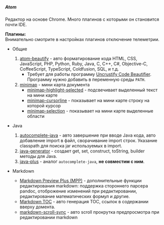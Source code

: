 ##### Atom
Редактор на основе Chrome. Много плагинов с которыми он становится почти IDE.

**Плагины:**  
Внимательно смотрите в настройках плагинов отключение телеметрии.

* Общие
	1. [atom-beautify](https://atom.io/packages/atom-beautify) - авто форматирование кода HTML, CSS, JavaScript, PHP, Python, Ruby, Java, C, C++, C#, Objective-C, CoffeeScript, TypeScript, Coldfusion, SQL, и т.д.
		* Требует для работы программу [Uncrustify Code Beautifier](https://sourceforge.net/projects/uncrustify/files/uncrustify/). Программу нужно добавить в переменную среды ```PATH```.
	2. [minimap](https://atom.io/packages/minimap) - мини карта документа
		* [minimap-highlight-selected](https://atom.io/packages/minimap-highlight-selected) - подсвечивает выделенный текст на мини карте
		* [minimap-cursorline](https://atom.io/packages/minimap-cursorline) - показывает на мини карте строку на которой курсор
		* [minimap-selection](https://atom.io/packages/minimap-selection) - показывает на мини карте выделенные области
* Java
	1. [autocomplete-java](https://atom.io/packages/autocomplete-java) - авто завершение при вводе Java кода, авто добавление import в файл, сворачивание import строк. Указание classpath для поиска jar используемых в import.
	2. [java-generator](https://atom.io/packages/java-generator) - создает get, set, construct, toString, builder методы для Java.
	3. [java-plus](https://atom.io/packages/java-plus) - аналог ```autocomplete-java```, **не совместим с ним**.

* Markdown
	* [Markdown Preview Plus (MPP)](https://atom.io/packages/markdown-preview-plus) - дополнительные функции редактирования markdown: поддержка стороннего парсера pandoc, отоброжение изменений при редактировании, редактирование математических формул и другие.
	* [Markdown TOC](https://atom.io/packages/markdown-toc) - авто генерация TOC, ссылок в содержании вверху домента.
	* [markdown-scroll-sync](https://atom.io/packages/markdown-scroll-sync) - авто scroll прокрутка предпросмотра при редактировании markdown